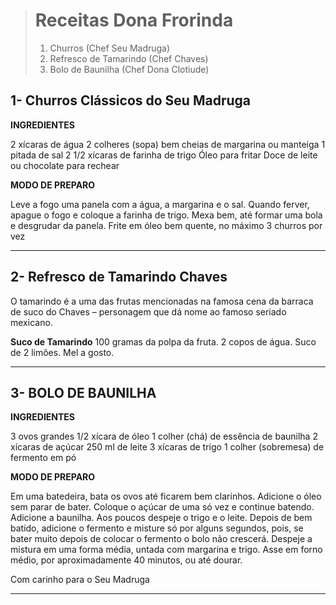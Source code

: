 > <h1>Receitas Dona Frorinda</h1>
>
> 
>
> <ul style="list-style-type:number;">
>     <li>Churros (Chef Seu Madruga)</li>
>     <li>Refresco de Tamarindo (Chef Chaves)</li>
>     <li>Bolo de Baunilha (Chef Dona Clotiude)</li>
> </ul>

<h2> 1- Churros Clássicos do Seu Madruga </h2>

<b>INGREDIENTES</b>

2 xícaras de água
2 colheres (sopa) bem cheias de margarina ou manteiga
1 pitada de sal
2 1/2 xícaras de farinha de trigo
Óleo para fritar
Doce de leite ou chocolate para rechear

<b>MODO DE PREPARO</b>



Leve a fogo uma panela com a água, a margarina e o sal.
Quando ferver, apague o fogo e coloque a farinha de trigo.
Mexa bem, até formar uma bola e desgrudar da panela.
Frite em óleo bem quente, no máximo 3 churros por vez

<hr>
<h2> 2- Refresco de Tamarindo Chaves </h2> 
O tamarindo é a uma das frutas mencionadas na famosa cena da barraca de suco do Chaves – personagem que dá nome ao famoso seriado mexicano.

<b> Suco de Tamarindo</b>
100 gramas da polpa da fruta.
2 copos de água.
Suco de 2 limões.
Mel a gosto.

<hr>
<h2> 3- BOLO DE BAUNILHA </h2>

<b> INGREDIENTES </b>

3 ovos grandes
1/2 xícara de óleo
1 colher (chá) de essência de baunilha
2 xícaras de açúcar
250 ml de leite
3 xícaras de trigo
1 colher (sobremesa) de fermento em pó

<b> MODO DE PREPARO </b>

Em uma batedeira, bata os ovos até ficarem bem clarinhos.
Adicione o óleo sem parar de bater.
Coloque o açúcar de uma só vez e continue batendo.
Adicione a baunilha.
Aos poucos despeje o trigo e o leite.
Depois de bem batido, adicione o fermento e misture só por alguns segundos, pois, se bater muito depois de colocar o fermento o bolo não crescerá.
Despeje a mistura em uma forma média, untada com margarina e trigo.
Asse em forno médio, por aproximadamente 40 minutos, ou até dourar.

Com carinho para o Seu Madruga 

<hr>

